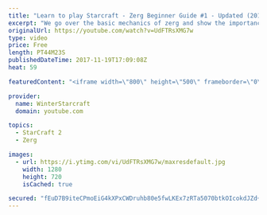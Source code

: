 ```yaml
---
title: "Learn to play Starcraft - Zerg Beginner Guide #1 - Updated (2017)"
excerpt: "We go over the basic mechanics of zerg and show the importance of understanding at least some of what your opponent is doing.  This guide is meant for players with an understanding of the objectives of starcraft but without any strong direction or gameplan, especially for each specific race! -- Watch"
originalUrl: https://youtube.com/watch?v=UdFTRsXMG7w
type: video
price: Free
length: PT44M23S
publishedDateTime: 2017-11-19T17:09:08Z
heat: 59

featuredContent: "<iframe width=\"800\" height=\"500\" frameborder=\"0\" src=\"https://www.youtube.com/embed/UdFTRsXMG7w\" allow=\"accelerometer; autoplay; encrypted-media; gyroscope; picture-in-picture\" allowfullscreen></iframe>"

provider:
  name: WinterStarcraft
  domain: youtube.com

topics:
  - StarCraft 2
  - Zerg

images:
  - url: https://i.ytimg.com/vi/UdFTRsXMG7w/maxresdefault.jpg
    width: 1280
    height: 720
    isCached: true

secured: "fEuD7B9iteCPmoEiG4kXPxCWDruhb80e5fwLKEx7zRTa5070btkOIcokdJZd+0FzL2cFsTTrQXUp6uR+ioiec9fQ4PAjAR/XFESaoM9KRAOyeKQ6uFfcYupF5trZ8n8v2QX5Y69xkg3uw1oyB+a2pWncb87jRjGCuXDNlZMGbFmIlZfKK+hFzdf27o0XXF7PBQjVPZkfxb9ADx3boEk0ArzIiDi8gUv3DJCK5Zgh8PeIBvdTUPZnwkYXfcnyPeffl4qavKmWOltBFglFRPZFAkv4E4m9QO/3r/1/2AYzkFLxjdsuBO1dzBg2y4RhJ9kIBRzohsNL5Qv1fCxZ7MXbno8M2RGI5fkFqQ6W8pQ/gkKB4lNC7i3xUMIcXkOGxwN0Tv0RrJFRq8m8cDAeFCzp/bcqFVHP/Je/6HFjEU+J2UXpCotIajb7gXGDaYgJEJmS;8kfpGLyOXIneUNhFRQQKMA=="
---
```


